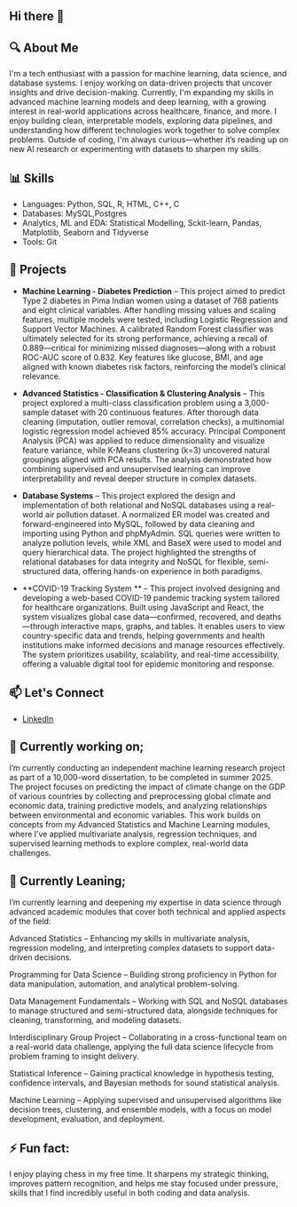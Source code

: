 ## Hi there 👋

## 🔍 About Me
I'm a tech enthusiast with a passion for machine learning, data science, and database systems. I enjoy working on data-driven projects that uncover insights and drive decision-making.
Currently, I'm expanding my skills in advanced machine learning models and deep learning, with a growing interest in real-world applications across healthcare, finance, and more.
I enjoy building clean, interpretable models, exploring data pipelines, and understanding how different technologies work together to solve complex problems.
Outside of coding, I'm always curious—whether it’s reading up on new AI research or experimenting with datasets to sharpen my skills.

## 📊 Skills
- Languages: Python, SQL, R, HTML, C++, C
- Databases: MySQL,Postgres
- Analytics, ML and EDA: Statistical Modelling, Sckit-learn, Pandas, Matplotlib, Seaborn and Tidyverse
- Tools: Git

## 🧠 Projects
- **Machine Learning - Diabetes Prediction** – This project aimed to predict Type 2 diabetes in Pima Indian women using a dataset of 768 patients and eight clinical variables. After handling missing values and scaling features, multiple models were tested, including Logistic Regression and Support Vector Machines. A calibrated Random Forest classifier was ultimately selected for its strong performance, achieving a recall of 0.889—critical for minimizing missed diagnoses—along with a robust ROC-AUC score of 0.832. Key features like glucose, BMI, and age aligned with known diabetes risk factors, reinforcing the model’s clinical relevance.
 
- **Advanced Statistics - Classification & Clustering Analysis** – This project explored a multi-class classification problem using a 3,000-sample dataset with 20 continuous features. After thorough data cleaning (imputation, outlier removal, correlation checks), a multinomial logistic regression model achieved 85% accuracy. Principal Component Analysis (PCA) was applied to reduce dimensionality and visualize feature variance, while K-Means clustering (k=3) uncovered natural groupings aligned with PCA results. The analysis demonstrated how combining supervised and unsupervised learning can improve interpretability and reveal deeper structure in complex datasets.

- **Database Systems** – This project explored the design and implementation of both relational and NoSQL databases using a real-world air pollution dataset. A normalized ER model was created and forward-engineered into MySQL, followed by data cleaning and importing using Python and phpMyAdmin. SQL queries were written to analyze pollution levels, while XML and BaseX were used to model and query hierarchical data. The project highlighted the strengths of relational databases for data integrity and NoSQL for flexible, semi-structured data, offering hands-on experience in both paradigms.

- **COVID-19 Tracking System ** – This project involved designing and developing a web-based COVID-19 pandemic tracking system tailored for healthcare organizations. Built using JavaScript and React, the system visualizes global case data—confirmed, recovered, and deaths—through interactive maps, graphs, and tables. It enables users to view country-specific data and trends, helping governments and health institutions make informed decisions and manage resources effectively. The system prioritizes usability, scalability, and real-time accessibility, offering a valuable digital tool for epidemic monitoring and response.

## 📫 Let's Connect
- [LinkedIn](https://www.linkedin.com/in/doreen-mwangi/)

## 🔭 Currently working on;
I’m currently conducting an independent machine learning research project as part of a 10,000-word dissertation, to be completed in summer 2025. The project focuses on predicting the impact of climate change on the GDP of various countries by collecting and preprocessing global climate and economic data, training predictive models, and analyzing relationships between environmental and economic variables. This work builds on concepts from my Advanced Statistics and Machine Learning modules, where I’ve applied multivariate analysis, regression techniques, and supervised learning methods to explore complex, real-world data challenges.

## 🌱 Currently Leaning;
I’m currently learning and deepening my expertise in data science through advanced academic modules that cover both technical and applied aspects of the field:

Advanced Statistics – Enhancing my skills in multivariate analysis, regression modeling, and interpreting complex datasets to support data-driven decisions.

Programming for Data Science – Building strong proficiency in Python for data manipulation, automation, and analytical problem-solving.

Data Management Fundamentals – Working with SQL and NoSQL databases to manage structured and semi-structured data, alongside techniques for cleaning, transforming, and modeling datasets.

Interdisciplinary Group Project – Collaborating in a cross-functional team on a real-world data challenge, applying the full data science lifecycle from problem framing to insight delivery.

Statistical Inference – Gaining practical knowledge in hypothesis testing, confidence intervals, and Bayesian methods for sound statistical analysis.

Machine Learning – Applying supervised and unsupervised algorithms like decision trees, clustering, and ensemble models, with a focus on model development, evaluation, and deployment.

## ⚡ Fun fact: 
I enjoy playing chess in my free time. It sharpens my strategic thinking, improves pattern recognition, and helps me stay focused under pressure, skills that I find incredibly useful in both coding and data analysis.

